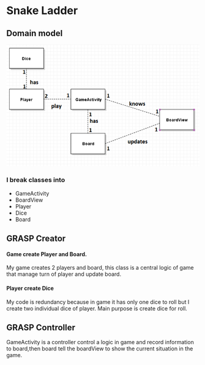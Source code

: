Snake Ladder
========

Domain model
--------
![Domain model](domain_diagram.png)

### I break classes into
* GameActivity
* BoardView
* Player
* Dice
* Board

GRASP Creator
-----------
#### Game create Player and Board.

My game creates 2 players and board, this class is a central logic of  game that manage turn of player and update board.

#### Player create Dice

My code is redundancy because in game it has only one dice to roll but I create two individual dice of player. Main purpose is create dice for roll.

GRASP Controller
---------------
GameActivity is a controller control a logic in game and record information to board,then board tell the boardView to show the current situation in the game.
